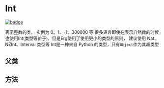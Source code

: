 # Int

[![badge](https://img.shields.io/endpoint.svg?url=https%3A%2F%2Fgezf7g7pd5.execute-api.ap-northeast-1.amazonaws.com%2Fdefault%2Fsource_up_to_date%3Fowner%3Derg-lang%26repos%3Derg%26ref%3Dmain%26path%3Ddoc/EN/API/types/classes/Int.md%26commit_hash%3Dd15cbbf7b33df0f78a575cff9679d84c36ea3ab1)](https://gezf7g7pd5.execute-api.ap-northeast-1.amazonaws.com/default/source_up_to_date?owner=erg-lang&repos=erg&ref=main&path=doc/EN/API/types/classes/Int.md&commit_hash=d15cbbf7b33df0f78a575cff9679d84c36ea3ab1)

表示整数的类。 实例为 0、1、-1、300000 等
很多语言即使在表示自然数的时候也使用Int(类型等价于)，但是Erg使用了使用更小的类型的原则，
建议使用 Nat、NZInt、Interval 类型等
Int是一种来自 Python 的类型，只有`Object`作为其超类型

## 父类

## 方法
